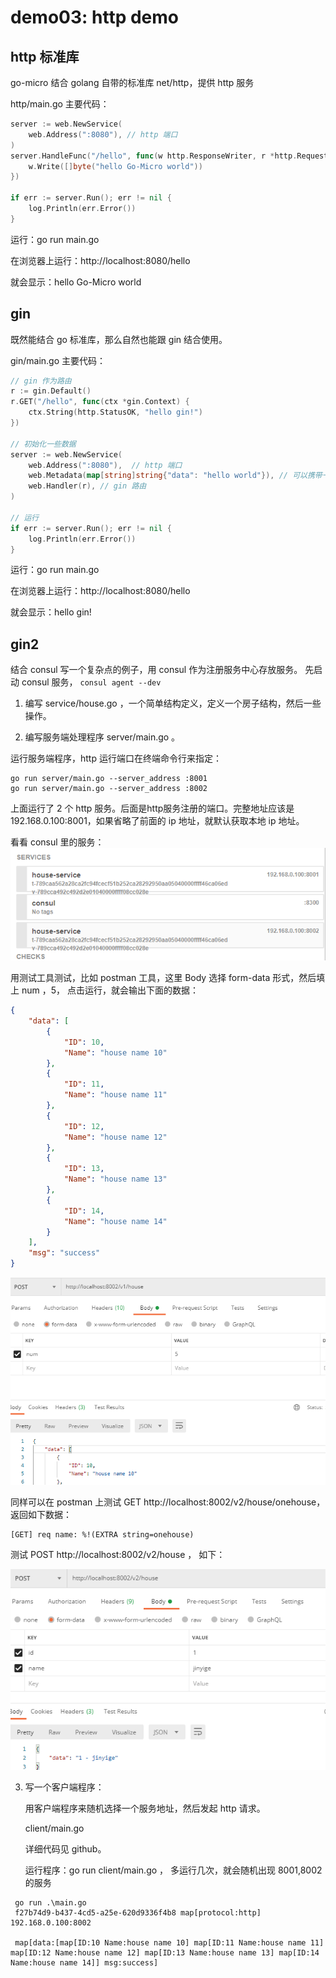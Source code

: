 # demo03: http demo

## http 标准库
go-micro 结合 golang 自带的标准库 net/http，提供 http 服务

http/main.go 主要代码：
```go
server := web.NewService(
    web.Address(":8080"), // http 端口
)
server.HandleFunc("/hello", func(w http.ResponseWriter, r *http.Request) {
    w.Write([]byte("hello Go-Micro world"))
})

if err := server.Run(); err != nil {
    log.Println(err.Error())
}
```

运行：go run main.go

在浏览器上运行：http://localhost:8080/hello

就会显示：hello Go-Micro world

## gin

既然能结合 go 标准库，那么自然也能跟 gin 结合使用。

gin/main.go 主要代码：
```go
// gin 作为路由
r := gin.Default()
r.GET("/hello", func(ctx *gin.Context) {
    ctx.String(http.StatusOK, "hello gin!")
})

// 初始化一些数据
server := web.NewService(
    web.Address(":8080"),  // http 端口
    web.Metadata(map[string]string{"data": "hello world"}), // 可以携带一些信息
    web.Handler(r), // gin 路由
)

// 运行
if err := server.Run(); err != nil {
    log.Println(err.Error())
}
```
运行：go run main.go

在浏览器上运行：http://localhost:8080/hello

就会显示：hello gin!

## gin2

结合 consul 写一个复杂点的例子，用 consul 作为注册服务中心存放服务。
先启动 consul 服务， `consul agent --dev`

1. 编写 service/house.go ，一个简单结构定义，定义一个房子结构，然后一些操作。

2. 编写服务端处理程序 server/main.go 。

  

运行服务端程序，http 运行端口在终端命令行来指定：
```shell script
go run server/main.go --server_address :8001
go run server/main.go --server_address :8002
```
上面运行了 2 个 http 服务。后面是http服务注册的端口。完整地址应该是 192.168.0.100:8001，如果省略了前面的 ip 地址，就默认获取本地 ip 地址。

看看 consul 里的服务：
![consul里的服务](../imgs/gin2-consul-services.png)



用测试工具测试，比如 postman 工具，这里 Body 选择 form-data 形式，然后填上 num ，5，
点击运行，就会输出下面的数据：

```json
{
    "data": [
        {
            "ID": 10,
            "Name": "house name 10"
        },
        {
            "ID": 11,
            "Name": "house name 11"
        },
        {
            "ID": 12,
            "Name": "house name 12"
        },
        {
            "ID": 13,
            "Name": "house name 13"
        },
        {
            "ID": 14,
            "Name": "house name 14"
        }
    ],
    "msg": "success"
}
```
![测试图](../imgs/gin2-post-test.png)



同样可以在 postman 上测试 GET http://localhost:8002/v2/house/onehouse，返回如下数据：

   ```shell script
[GET] req name: %!(EXTRA string=onehouse)
   ```



测试 POST http://localhost:8002/v2/house ， 如下：

![gin2-v2-housetest](../imgs/gin2-post-v2-housetest.png)

3. 写一个客户端程序：

   用客户端程序来随机选择一个服务地址，然后发起 http 请求。

   client/main.go

   详细代码见 github。
   
   运行程序：go run client/main.go ， 多运行几次，就会随机出现 8001,8002 的服务
```shell script
 go run .\main.go
 f27b74d9-b437-4cd5-a25e-620d9336f4b8 map[protocol:http] 192.168.0.100:8002
 
 map[data:[map[ID:10 Name:house name 10] map[ID:11 Name:house name 11] map[ID:12 Name:house name 12] map[ID:13 Name:house name 13] map[ID:14 Name:house name 14]] msg:success]
```

   